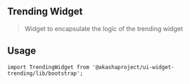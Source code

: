 ## Trending Widget
> Widget to encapsulate the logic of the trending widget



## Usage

```tsx
import TrendingWidget from '@akashaproject/ui-widget-trending/lib/bootstrap';

```
